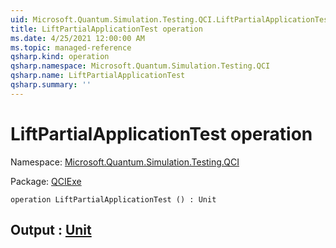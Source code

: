 ```yaml
---
uid: Microsoft.Quantum.Simulation.Testing.QCI.LiftPartialApplicationTest
title: LiftPartialApplicationTest operation
ms.date: 4/25/2021 12:00:00 AM
ms.topic: managed-reference
qsharp.kind: operation
qsharp.namespace: Microsoft.Quantum.Simulation.Testing.QCI
qsharp.name: LiftPartialApplicationTest
qsharp.summary: ''
---
```


# LiftPartialApplicationTest operation

Namespace: [Microsoft.Quantum.Simulation.Testing.QCI](xref:Microsoft.Quantum.Simulation.Testing.QCI)

Package: [QCIExe](https://nuget.org/packages/QCIExe)




```qsharp
operation LiftPartialApplicationTest () : Unit
```


## Output : [Unit](xref:microsoft.quantum.qsharp.valueliterals#unit-literal)

